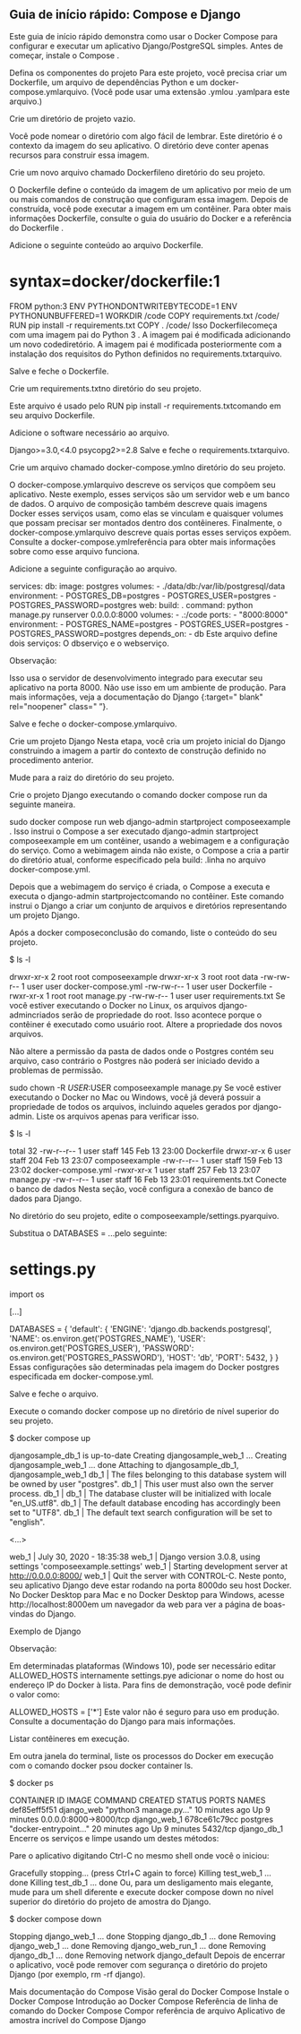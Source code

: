 ## Guia de início rápido: Compose e Django
Este guia de início rápido demonstra como usar o Docker Compose para configurar e executar um aplicativo Django/PostgreSQL simples. Antes de começar, instale o Compose .

Defina os componentes do projeto
Para este projeto, você precisa criar um Dockerfile, um arquivo de dependências Python e um docker-compose.ymlarquivo. (Você pode usar uma extensão .ymlou .yamlpara este arquivo.)

Crie um diretório de projeto vazio.

Você pode nomear o diretório com algo fácil de lembrar. Este diretório é o contexto da imagem do seu aplicativo. O diretório deve conter apenas recursos para construir essa imagem.

Crie um novo arquivo chamado Dockerfileno diretório do seu projeto.

O Dockerfile define o conteúdo da imagem de um aplicativo por meio de um ou mais comandos de construção que configuram essa imagem. Depois de construída, você pode executar a imagem em um contêiner. Para obter mais informações Dockerfile, consulte o guia do usuário do Docker e a referência do Dockerfile .

Adicione o seguinte conteúdo ao arquivo Dockerfile.

# syntax=docker/dockerfile:1
FROM python:3
ENV PYTHONDONTWRITEBYTECODE=1
ENV PYTHONUNBUFFERED=1
WORKDIR /code
COPY requirements.txt /code/
RUN pip install -r requirements.txt
COPY . /code/
Isso Dockerfilecomeça com uma imagem pai do Python 3 . A imagem pai é modificada adicionando um novo codediretório. A imagem pai é modificada posteriormente com a instalação dos requisitos do Python definidos no requirements.txtarquivo.

Salve e feche o Dockerfile.

Crie um requirements.txtno diretório do seu projeto.

Este arquivo é usado pelo RUN pip install -r requirements.txtcomando em seu arquivo Dockerfile.

Adicione o software necessário ao arquivo.

Django>=3.0,<4.0
psycopg2>=2.8
Salve e feche o requirements.txtarquivo.

Crie um arquivo chamado docker-compose.ymlno diretório do seu projeto.

O docker-compose.ymlarquivo descreve os serviços que compõem seu aplicativo. Neste exemplo, esses serviços são um servidor web e um banco de dados. O arquivo de composição também descreve quais imagens Docker esses serviços usam, como elas se vinculam e quaisquer volumes que possam precisar ser montados dentro dos contêineres. Finalmente, o docker-compose.ymlarquivo descreve quais portas esses serviços expõem. Consulte a docker-compose.ymlreferência para obter mais informações sobre como esse arquivo funciona.

Adicione a seguinte configuração ao arquivo.

services:
  db:
    image: postgres
    volumes:
      - ./data/db:/var/lib/postgresql/data
    environment:
      - POSTGRES_DB=postgres
      - POSTGRES_USER=postgres
      - POSTGRES_PASSWORD=postgres
  web:
    build: .
    command: python manage.py runserver 0.0.0.0:8000
    volumes:
      - .:/code
    ports:
      - "8000:8000"
    environment:
      - POSTGRES_NAME=postgres
      - POSTGRES_USER=postgres
      - POSTGRES_PASSWORD=postgres
    depends_on:
      - db
Este arquivo define dois serviços: O dbserviço e o webserviço.

Observação:

Isso usa o servidor de desenvolvimento integrado para executar seu aplicativo na porta 8000. Não use isso em um ambiente de produção. Para mais informações, veja a documentação do Django {:target=" blank" rel="noopener" class=" ”}.

Salve e feche o docker-compose.ymlarquivo.

Crie um projeto Django
Nesta etapa, você cria um projeto inicial do Django construindo a imagem a partir do contexto de construção definido no procedimento anterior.

Mude para a raiz do diretório do seu projeto.

Crie o projeto Django executando o comando docker compose run da seguinte maneira.

sudo docker compose run web django-admin startproject composeexample .
Isso instrui o Compose a ser executado django-admin startproject composeexample em um contêiner, usando a webimagem e a configuração do serviço. Como a webimagem ainda não existe, o Compose a cria a partir do diretório atual, conforme especificado pela build: .linha no arquivo docker-compose.yml.

Depois que a webimagem do serviço é criada, o Compose a executa e executa o django-admin startprojectcomando no contêiner. Este comando instrui o Django a criar um conjunto de arquivos e diretórios representando um projeto Django.

Após a docker composeconclusão do comando, liste o conteúdo do seu projeto.

$ ls -l

drwxr-xr-x 2 root   root   composeexample
drwxr-xr-x 3 root   root   data
-rw-rw-r-- 1 user   user   docker-compose.yml
-rw-rw-r-- 1 user   user   Dockerfile
-rwxr-xr-x 1 root   root   manage.py
-rw-rw-r-- 1 user   user   requirements.txt
Se você estiver executando o Docker no Linux, os arquivos django-admincriados serão de propriedade do root. Isso acontece porque o contêiner é executado como usuário root. Altere a propriedade dos novos arquivos.

Não altere a permissão da pasta de dados onde o Postgres contém seu arquivo, caso contrário o Postgres não poderá ser iniciado devido a problemas de permissão.

sudo chown -R $USER:$USER composeexample manage.py
Se você estiver executando o Docker no Mac ou Windows, você já deverá possuir a propriedade de todos os arquivos, incluindo aqueles gerados por django-admin. Liste os arquivos apenas para verificar isso.

$ ls -l

total 32
-rw-r--r--  1 user  staff  145 Feb 13 23:00 Dockerfile
drwxr-xr-x  6 user  staff  204 Feb 13 23:07 composeexample
-rw-r--r--  1 user  staff  159 Feb 13 23:02 docker-compose.yml
-rwxr-xr-x  1 user  staff  257 Feb 13 23:07 manage.py
-rw-r--r--  1 user  staff   16 Feb 13 23:01 requirements.txt
Conecte o banco de dados
Nesta seção, você configura a conexão de banco de dados para Django.

No diretório do seu projeto, edite o composeexample/settings.pyarquivo.

Substitua o DATABASES = ...pelo seguinte:

# settings.py

import os

[...]

DATABASES = {
    'default': {
        'ENGINE': 'django.db.backends.postgresql',
        'NAME': os.environ.get('POSTGRES_NAME'),
        'USER': os.environ.get('POSTGRES_USER'),
        'PASSWORD': os.environ.get('POSTGRES_PASSWORD'),
        'HOST': 'db',
        'PORT': 5432,
    }
}
Essas configurações são determinadas pela imagem do Docker postgres especificada em docker-compose.yml.

Salve e feche o arquivo.

Execute o comando docker compose up no diretório de nível superior do seu projeto.

$ docker compose up

djangosample_db_1 is up-to-date
Creating djangosample_web_1 ...
Creating djangosample_web_1 ... done
Attaching to djangosample_db_1, djangosample_web_1
db_1   | The files belonging to this database system will be owned by user "postgres".
db_1   | This user must also own the server process.
db_1   |
db_1   | The database cluster will be initialized with locale "en_US.utf8".
db_1   | The default database encoding has accordingly been set to "UTF8".
db_1   | The default text search configuration will be set to "english".

<...>

web_1  | July 30, 2020 - 18:35:38
web_1  | Django version 3.0.8, using settings 'composeexample.settings'
web_1  | Starting development server at http://0.0.0.0:8000/
web_1  | Quit the server with CONTROL-C.
Neste ponto, seu aplicativo Django deve estar rodando na porta 8000do seu host Docker. No Docker Desktop para Mac e no Docker Desktop para Windows, acesse http://localhost:8000em um navegador da web para ver a página de boas-vindas do Django.

Exemplo de Django

Observação:

Em determinadas plataformas (Windows 10), pode ser necessário editar ALLOWED_HOSTS internamente settings.pye adicionar o nome do host ou endereço IP do Docker à lista. Para fins de demonstração, você pode definir o valor como:

ALLOWED_HOSTS = ['*']
Este valor não é seguro para uso em produção. Consulte a documentação do Django para mais informações.

Listar contêineres em execução.

Em outra janela do terminal, liste os processos do Docker em execução com o comando docker psou docker container ls.

$ docker ps

CONTAINER ID  IMAGE       COMMAND                  CREATED         STATUS        PORTS                    NAMES
def85eff5f51  django_web  "python3 manage.py..."   10 minutes ago  Up 9 minutes  0.0.0.0:8000->8000/tcp   django_web_1
678ce61c79cc  postgres    "docker-entrypoint..."   20 minutes ago  Up 9 minutes  5432/tcp                 django_db_1
Encerre os serviços e limpe usando um destes métodos:

Pare o aplicativo digitando Ctrl-C no mesmo shell onde você o iniciou:

Gracefully stopping... (press Ctrl+C again to force)
Killing test_web_1 ... done
Killing test_db_1 ... done
Ou, para um desligamento mais elegante, mude para um shell diferente e execute docker compose down no nível superior do diretório do projeto de amostra do Django.

$ docker compose down

Stopping django_web_1 ... done
Stopping django_db_1 ... done
Removing django_web_1 ... done
Removing django_web_run_1 ... done
Removing django_db_1 ... done
Removing network django_default
Depois de encerrar o aplicativo, você pode remover com segurança o diretório do projeto Django (por exemplo, rm -rf django).

Mais documentação do Compose
Visão geral do Docker Compose
Instale o Docker Compose
Introdução ao Docker Compose
Referência de linha de comando do Docker Compose
Compor referência de arquivo
Aplicativo de amostra incrível do Compose Django
